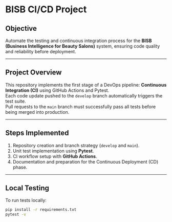 # BISB CI/CD Project

## Objective
Automate the testing and continuous integration process for the **BISB (Business Intelligence for Beauty Salons)** system, ensuring code quality and reliability before deployment.

---

## Project Overview
This repository implements the first stage of a DevOps pipeline: **Continuous Integration (CI)** using GitHub Actions and Pytest.  
Each code update pushed to the `develop` branch automatically triggers the test suite.  
Pull requests to the `main` branch must successfully pass all tests before being merged into production.

---

## Steps Implemented
1. Repository creation and branch strategy (`develop` and `main`).
2. Unit test implementation using **Pytest**.
3. CI workflow setup with **GitHub Actions**.
4. Documentation and preparation for the Continuous Deployment (CD) phase.

---

## Local Testing
To run tests locally:

```bash
pip install -r requirements.txt
pytest -v
